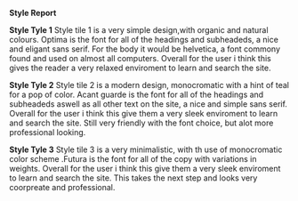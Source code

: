 **Style Report**


**Style Tyle 1**
Style tile 1 is a very simple design,with organic and natural colours. Optima is the font for all of the headings and subheadeds, a nice and eligant sans serif. For the body it would be helvetica, a font commony found and used on almost all computers. Overall for the user i think this gives the reader a very relaxed enviroment to learn and search the site.


**Style Tyle 2**
Style tile 2 is a modern design, monocromatic with a hint of teal for a pop of color. Acant guarde is the font for all of the headings and subheadeds aswell as all other text on the site, a nice and simple sans serif. Overall for the user i think this give them a very sleek enviroment to learn and search the site. Still very friendly with the font choice, but alot more professional looking.


**Style Tyle 3**
Style tile 3 is a very minimalistic, with th use of monocromatic color scheme .Futura is the font for all of the copy with variations in weights.  Overall for the user i think this give them a very sleek enviroment to learn and search the site. This takes the next step and looks very coorpreate and professional.
